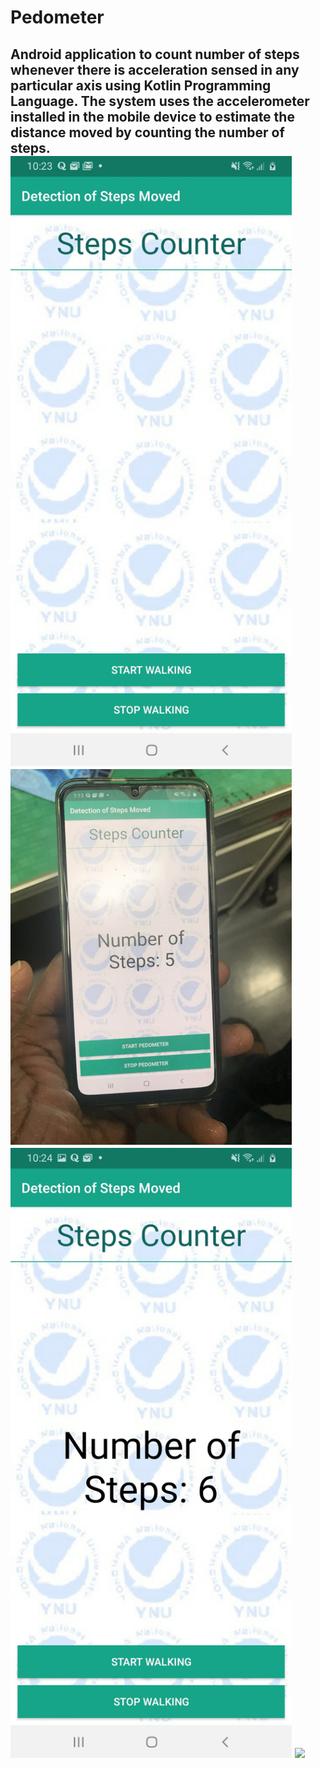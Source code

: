 # Pedometer
<h2> Android application to count number of steps whenever there is acceleration sensed in any particular axis using Kotlin Programming Language. The system uses the accelerometer installed in the mobile device to estimate the distance moved by counting the number of steps.
 
 <img width="450" src="./design/Starting.jpeg">
  
 <img width="450" src="./design/Results after Experimet.jpeg">
 
  <img width="450" src="./design/Testing system.jpeg">
  
  <img width="450" src="./design/Experiment.mp4">
  
  
  

 
